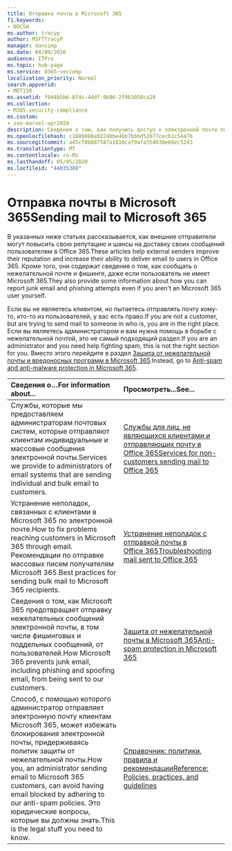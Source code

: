 ```yaml
---
title: Отправка почты в Microsoft 365
f1.keywords:
- NOCSH
ms.author: tracyp
author: MSFTTracyP
manager: dansimp
ms.date: 04/09/2016
audience: ITPro
ms.topic: hub-page
ms.service: O365-seccomp
localization_priority: Normal
search.appverid:
- MET150
ms.assetid: f9d4b5b6-8f4c-44df-9b06-2f9b3058ca20
ms.collection:
- M365-security-compliance
ms.custom:
- seo-marvel-apr2020
description: Сведения о том, как получить доступ к электронной почте пользователям в Microsoft 365 в виде внешнего отправителя. Кроме того, Узнайте, как сообщить о нежелательной почте & фишинговых атак от имени внешнего пользователя.
ms.openlocfilehash: c1086088a92240be4bb7bbbd52077cecb1c54476
ms.sourcegitcommit: a45cf8b887587a1810caf9afa354638e68ec5243
ms.translationtype: MT
ms.contentlocale: ru-RU
ms.lasthandoff: 05/05/2020
ms.locfileid: "44035388"
---
```

# <a name="sending-mail-to-microsoft-365"></a><span data-ttu-id="e5623-104">Отправка почты в Microsoft 365</span><span class="sxs-lookup"><span data-stu-id="e5623-104">Sending mail to Microsoft 365</span></span>

<span data-ttu-id="e5623-105">В указанных ниже статьях рассказывается, как внешние отправители могут повысить свою репутацию и шансы на доставку своих сообщений пользователям в Office 365.</span><span class="sxs-lookup"><span data-stu-id="e5623-105">These articles help external senders improve their reputation and increase their ability to deliver email to users in Office 365.</span></span> <span data-ttu-id="e5623-106">Кроме того, они содержат сведения о том, как сообщать о нежелательной почте и фишинге, даже если пользователь не имеет Microsoft 365.</span><span class="sxs-lookup"><span data-stu-id="e5623-106">They also provide some information about how you can report junk email and phishing attempts even if you aren't an Microsoft 365 user yourself.</span></span>

<span data-ttu-id="e5623-107">Если вы не являетесь клиентом, но пытаетесь отправлять почту кому-то, кто-то из пользователей, у вас есть право.</span><span class="sxs-lookup"><span data-stu-id="e5623-107">If you are not a customer, but are trying to send mail to someone in who is, you are in the right place.</span></span> <span data-ttu-id="e5623-108">Если вы являетесь администратором и вам нужна помощь в борьбе с нежелательной почтой, это не самый подходящий раздел.</span><span class="sxs-lookup"><span data-stu-id="e5623-108">If you are an administrator and you need help fighting spam, this is not the right section for you.</span></span> <span data-ttu-id="e5623-109">Вместо этого перейдите в раздел [Защита от нежелательной почты и вредоносных программ в Microsoft 365](anti-spam-and-anti-malware-protection.md).</span><span class="sxs-lookup"><span data-stu-id="e5623-109">Instead, go to [Anti-spam and anti-malware protection in Microsoft 365](anti-spam-and-anti-malware-protection.md).</span></span>

|<span data-ttu-id="e5623-110">**Сведения о…**</span><span class="sxs-lookup"><span data-stu-id="e5623-110">**For information about...**</span></span>|<span data-ttu-id="e5623-111">**Просмотреть...**</span><span class="sxs-lookup"><span data-stu-id="e5623-111">**See...**</span></span>|
|:-----|:-----|
|<span data-ttu-id="e5623-112">Службы, которые мы предоставляем администраторам почтовых систем, которые отправляют клиентам индивидуальные и массовые сообщения электронной почты.</span><span class="sxs-lookup"><span data-stu-id="e5623-112">Services we provide to administrators of email systems that are sending individual and bulk email to customers.</span></span>|[<span data-ttu-id="e5623-113">Службы для лиц, не являющихся клиентами и отправляющих почту в Office 365</span><span class="sxs-lookup"><span data-stu-id="e5623-113">Services for non-customers sending mail to Office 365</span></span>](services-for-non-customers.md)|
|<span data-ttu-id="e5623-114">Устранение неполадок, связанных с клиентами в Microsoft 365 по электронной почте.</span><span class="sxs-lookup"><span data-stu-id="e5623-114">How to fix problems reaching customers in Microsoft 365 through email.</span></span> <span data-ttu-id="e5623-115">Рекомендации по отправке массовых писем получателям Microsoft 365.</span><span class="sxs-lookup"><span data-stu-id="e5623-115">Best practices for sending bulk mail to Microsoft 365 recipients.</span></span>|[<span data-ttu-id="e5623-116">Устранение неполадок с отправкой почты в Office 365</span><span class="sxs-lookup"><span data-stu-id="e5623-116">Troubleshooting mail sent to Office 365</span></span>](troubleshooting-mail-sent-to-office-365.md)|
|<span data-ttu-id="e5623-117">Сведения о том, как Microsoft 365 предотвращает отправку нежелательных сообщений электронной почты, в том числе фишинговых и поддельных сообщений, от пользователей.</span><span class="sxs-lookup"><span data-stu-id="e5623-117">How Microsoft 365 prevents junk email, including phishing and spoofing email, from being sent to our customers.</span></span>|[<span data-ttu-id="e5623-118">Защита от нежелательной почты в Microsoft 365</span><span class="sxs-lookup"><span data-stu-id="e5623-118">Anti-spam protection in Microsoft 365</span></span>](anti-spam-protection.md)|
|<span data-ttu-id="e5623-119">Способ, с помощью которого администратор отправляет электронную почту клиентам Microsoft 365, может избежать блокирования электронной почты, придерживаясь политик защиты от нежелательной почты.</span><span class="sxs-lookup"><span data-stu-id="e5623-119">How you, an administrator sending email to Microsoft 365 customers, can avoid having email blocked by adhering to our anti-spam policies.</span></span> <span data-ttu-id="e5623-120">Это юридические вопросы, которые вы должны знать.</span><span class="sxs-lookup"><span data-stu-id="e5623-120">This is the legal stuff you need to know.</span></span>|[<span data-ttu-id="e5623-121">Справочник: политики, правила и рекомендации</span><span class="sxs-lookup"><span data-stu-id="e5623-121">Reference: Policies, practices, and guidelines</span></span>](reference-policies-practices-and-guidelines.md)|
